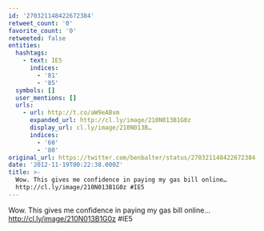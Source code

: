 ```yaml
---
id: '270321148422672384'
retweet_count: '0'
favorite_count: '0'
retweeted: false
entities:
  hashtags:
    - text: IE5
      indices:
        - '81'
        - '85'
  symbols: []
  user_mentions: []
  urls:
    - url: http://t.co/aW9eABxm
      expanded_url: http://cl.ly/image/210N013B1G0z
      display_url: cl.ly/image/210N013B…
      indices:
        - '60'
        - '80'
original_url: https://twitter.com/benbalter/status/270321148422672384
date: '2012-11-19T00:22:38.000Z'
title: >-
  Wow. This gives me confidence in paying my gas bill online…
  http://cl.ly/image/210N013B1G0z #IE5
---
```


Wow. This gives me confidence in paying my gas bill online… http://cl.ly/image/210N013B1G0z #IE5